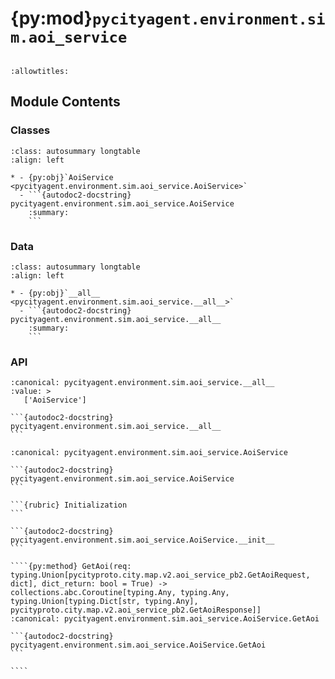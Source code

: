 # {py:mod}`pycityagent.environment.sim.aoi_service`

```{py:module} pycityagent.environment.sim.aoi_service
```

```{autodoc2-docstring} pycityagent.environment.sim.aoi_service
:allowtitles:
```

## Module Contents

### Classes

````{list-table}
:class: autosummary longtable
:align: left

* - {py:obj}`AoiService <pycityagent.environment.sim.aoi_service.AoiService>`
  - ```{autodoc2-docstring} pycityagent.environment.sim.aoi_service.AoiService
    :summary:
    ```
````

### Data

````{list-table}
:class: autosummary longtable
:align: left

* - {py:obj}`__all__ <pycityagent.environment.sim.aoi_service.__all__>`
  - ```{autodoc2-docstring} pycityagent.environment.sim.aoi_service.__all__
    :summary:
    ```
````

### API

````{py:data} __all__
:canonical: pycityagent.environment.sim.aoi_service.__all__
:value: >
   ['AoiService']

```{autodoc2-docstring} pycityagent.environment.sim.aoi_service.__all__
```

````

`````{py:class} AoiService(aio_channel: grpc.aio.Channel)
:canonical: pycityagent.environment.sim.aoi_service.AoiService

```{autodoc2-docstring} pycityagent.environment.sim.aoi_service.AoiService
```

```{rubric} Initialization
```

```{autodoc2-docstring} pycityagent.environment.sim.aoi_service.AoiService.__init__
```

````{py:method} GetAoi(req: typing.Union[pycityproto.city.map.v2.aoi_service_pb2.GetAoiRequest, dict], dict_return: bool = True) -> collections.abc.Coroutine[typing.Any, typing.Any, typing.Union[typing.Dict[str, typing.Any], pycityproto.city.map.v2.aoi_service_pb2.GetAoiResponse]]
:canonical: pycityagent.environment.sim.aoi_service.AoiService.GetAoi

```{autodoc2-docstring} pycityagent.environment.sim.aoi_service.AoiService.GetAoi
```

````

`````
